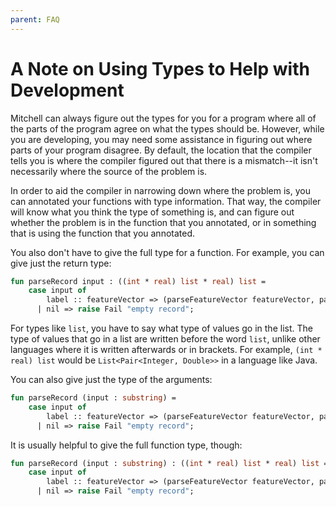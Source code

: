 ```yaml
---
parent: FAQ
---
```

# A Note on Using Types to Help with Development

Mitchell can always figure out the types for you for a program where all of the
parts of the program agree on what the types should be. However, while you are
developing, you may need some assistance in figuring out where parts of your
program disagree. By default, the location that the compiler tells you is where
the compiler figured out that there is a mismatch--it isn't necessarily where
the source of the problem is.

In order to aid the compiler in narrowing down where the problem is, you can
annotated your functions with type information. That way, the compiler will know
what you think the type of something is, and can figure out whether the problem
is in the function that you annotated, or in something that is using the
function that you annotated.

You also don't have to give the full type for a function. For example, you can
give just the return type:

```sml
fun parseRecord input : ((int * real) list * real) list =
    case input of
        label :: featureVector => (parseFeatureVector featureVector, parseLabel label)
      | nil => raise Fail "empty record";
```

For types like `list`, you have to say what type of values go in the list. The
type of values that go in a list are written before the word `list`, unlike
other languages where it is written afterwards or in brackets. For example,
`(int * real) list` would be `List<Pair<Integer, Double>>` in a language like
Java.

You can also give just the type of the arguments:

```sml
fun parseRecord (input : substring) =
    case input of
        label :: featureVector => (parseFeatureVector featureVector, parseLabel label)
      | nil => raise Fail "empty record";
```

It is usually helpful to give the full function type, though:

```sml
fun parseRecord (input : substring) : ((int * real) list * real) list =
    case input of
        label :: featureVector => (parseFeatureVector featureVector, parseLabel label)
      | nil => raise Fail "empty record";
```
